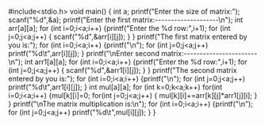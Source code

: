 #include<stdio.h>
void main()
{
    int a;
    printf("Enter the size of matrix:");
    scanf("%d",&a);
    printf("Enter the first matrix:--------------------\n");
    int arr[a][a];
    for (int i=0;i<a;i++)
    {printf("Enter the %d row:",i+1);
        for (int j=0;j<a;j++)
    {
        scanf("%d",&arr[i][j]);
    }
    }
    printf("The first matrix entered by you is:");
    for (int i=0;i<a;i++)
    {printf("\n");
        for (int j=0;j<a;j++)
            printf("%d\t",arr[i][j]);
    }
    printf("\nEnter second matrix:-----------------------\n");
    int arr1[a][a];
    for (int i=0;i<a;i++)
    {printf("Enter the %d row:",i+1);
        for (int j=0;j<a;j++)
    {
        scanf("%d",&arr1[i][j]);
    }
    }
    printf("The second matrix entered by you is:");
    for (int i=0;i<a;i++)
    {printf("\n");
        for (int j=0;j<a;j++)
            printf("%d\t",arr1[i][j]);
    }
    int mul[a][a];
    for (int k=0;k<a;k++)
        for(int i=0;i<a;i++)
        {mul[k][i]=0;
            for(int j=0;j<a;j++)
                {
                    mul[k][i]+=arr[k][j]*arr1[j][i];
                }
        }
    printf("\nThe matrix multiplication is:\n");
    for (int i=0;i<a;i++)
    {printf("\n");
        for (int j=0;j<a;j++)
            printf("%d\t",mul[i][j]);
    }
}

